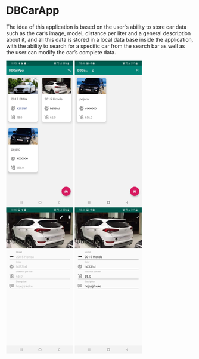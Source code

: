 # DBCarApp
 The idea of this application is based on the user's ability to store car data such as the car’s image, model, distance per liter and a general description about it, and all this data is stored in a local data base inside the application, with the ability to search for a specific car from the search bar as well as the user can modify the car’s complete data.

<img src="Screenshots/img1.jpg" width=180>
<img src="Screenshots/img2.jpg" width=180>
<img src="Screenshots/img3.jpg" width=180>
<img src="Screenshots/img4.jpg" width=180>
